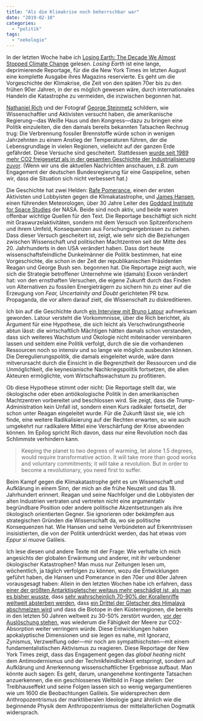 ```yaml
---
title: "Als die Klimakrise noch beherrschbar war"
date: "2019-02-10"
categories: 
  - "politik"
tags: 
  - "oekologie"
---
```


In der letzten Woche habe ich [Losing Earth: The Decade We Almost Stopped Climate Change](https://www.nytimes.com/interactive/2018/08/01/magazine/climate-change-losing-earth.html "Losing Earth: The Decade We Almost Stopped Climate Change - The New York Times") gelesen. _Losing Earth_ ist eine lange, deprimierende Reportage, für die die New York Times im letzten August eine komplette Ausgabe ihres Magazins reservierte. Es geht um die Vorgeschichte der Klimakrise, die Zeit von den späten 70er bis zu den frühen 90er Jahren, in der es möglich gewesen wäre, durch internationales Handeln die Katastrophe zu vermeiden, die inzwischen begonnen hat.

[Nathaniel Rich](https://nathanielrich.com/ "Nathaniel Rich") und der Fotograf [George Steinmetz](https://georgesteinmetz.com/ "georgesteinmetz.com/") schildern, wie Wissenschaftler und Aktivisten versucht haben, die amerikanische Regierung—das Weiße Haus und den Kongress—dazu zu bringen eine Politik einzuleiten, die den damals bereits bekannten Tatsachen Rechnug trug: Die Verbrennung fossiler Brennstoffe würde schon in wenigen Jahrzehnten zu einem Anstieg der Temperaturen führen, der die Lebensgrundlage in vielen Regionen, vielleicht auf der ganzen Erde gefährdet. Diese Versuche sind gescheitert. Stattdessen [wurde seit 1989 mehr CO2 freigesetzt als in der gesamten Geschichte der Industrialisierung zuvor](https://www.nytimes.com/interactive/2018/08/01/magazine/climate-change-losing-earth.html#epilogue "Epilogue"). (Wenn wir uns die aktuellen Nachrichten anschauen, z.B. zum Engagement der deutschen Bundesregierung für eine Gaspipeline, sehen wir, dass die Situation sich nicht verbessert hat.)

Die Geschichte hat zwei Helden: [Rafe Pomerance](https://whrc.org/interview-with-rafe-pomerance/ "Interview with Rafe Pomerance: An inside look at the NYT Magazine climate issue – Woods Hole Research Center"), einen der ersten Aktivisten und Lobbyisten gegen die Klimakatastrophe, und [James Hansen](https://de.wikipedia.org/wiki/James_E._Hansen "James E. Hansen – Wikipedia"), einen führenden Meteorologen, über 30 Jahre Leiter des [Goddard Institute for Space Studies](https://en.wikipedia.org/wiki/Goddard_Institute_for_Space_Studies "Goddard Institute for Space Studies - Wikipedia") der NASA. Beide sind noch aktiv, und beide waren offenbar wichtige Quellen für den Text. Die Reportage beschäftigt sich nicht mit Graswurzelaktivitäten, sondern mit dem Versuch von Spitzenforschern und ihrem Umfeld, Konsequenzen aus Forschungsergebnissen zu ziehen. Dass dieser Versuch gescheitert ist, zeigt, wie sehr sich die Beziehungen zwischen Wissenschaft und politischen Machtzentren seit der Mitte des 20. Jahrhunderts in den USA verändert haben. Dass dort heute wissenschaftsfeindliche Dunkelmänner die Politik bestimmen, hat eine Vorgeschichte, die schon in der Zeit der republikanischen Präsidenten Reagan und George Bush sen. begonnen hat. Die Reportage zeigt auch, wie sich die Strategie betroffener Unternehme wie (damals) Exxon verändert hat: von den ernsthaften Versuchen, die eigene Zukunft durch das Finden von Alternativen zu fossilen Energieträgern zu sichern hin zu einer auf die Erzeugung von _Fear, Uncertainity and Doubt_ gerichteten PR bzw. Propaganda, die vor allem darauf zielt, die Wissenschaft zu diskreditieren.

Ich bin auf die Geschichte durch [ein Interview mit Bruno Latour](https://news.artnet.com/art-world/bruno-latour-down-to-earth-1450681 "Bruno Latour, the Philosopher of Science Who Changed Art Theory, Explains His New Book on Climate Change | artnet News") aufmerksam geworden. Latour versteht die Vorkommnisse, über die Rich berichtet, als Argument für eine Hypothese, die sich leicht als Verschwörungstheorie abtun lässt: die wirtschaftlich Mächtigen hätten damals schon verstanden, dass sich weiteres Wachstum und Ökologie nicht miteinander vereinbaren lassen und seitdem eine Politik verfolgt, durch die sie die vorhandenen Ressourcen noch so intensiv und so lange wie möglich ausbeuten können. Die Deregulierungspolitik, die damals eingeleitet wurde, wäre dann mitverursacht durch die Einsicht in die Begrenztheit der Ressourcen und die Unmöglichkeit, die keynesianische Nachkriegspolitik fortsetzen, die allen Akteuren ermöglichte, vom Wirtschaftswachstum zu profitieren.

Ob diese Hypothese stimmt oder nicht: Die Reportage stellt dar, wie ökologische oder eben antiökologische Politik in den amerikanischen Machtzentren vorbereitet und beschlossen wird. Sie zeigt, dass die Trump-Administration kein Unfall ist, sondern einen Kurs radikaler fortsetzt, der schon unter Reagan eingeleitet wurde. Für die Zukunft lässt sie, wie ich finde, eine weitere Radikalisierung auf der Rechten erwarten, so wie auch umgekehrt nur radikalere Mittel eine Verschärfung der Krise abwenden können. Im Epilog spricht Rich davon, dass nur eine Revolution noch das Schlimmste verhindern kann.

> Keeping the planet to two degrees of warming, let alone 1.5 degrees, would require transformative action. It will take more than good works and voluntary commitments; it will take a revolution. But in order to become a revolutionary, you need first to suffer.

Beim Kampf gegen die Klimakatastrophe geht es um Wissenschaft und Aufklärung in einem Sinn, der mich an die frühe Neuzeit und das 18. Jahrhundert erinnert. Reagan und seine Nachfolger und die Lobbyisten der alten Industrien vertraten und vertreten nicht eine argumentativ begründbare Position oder andere politische Akzentsetzungen als ihre ökologisch orientierten Gegner. Sie ignorieren oder bekämpfen aus strategischen Gründen die Wissenschaft da, wo sie politische Konsequenzen hat. Wie Hansen und seine Verbündeten auf Erkenntnissen insisistierten, die von der Politik unterdrückt werden, das hat etwas vom _Eppur si muove_ Galileis.

Ich lese diesen und andere Texte mit der Frage: Wie verhalte ich mich angesichts der globalen Erwärmung und anderer, mit ihr verbundener ökologischer Katastrophen? Man muss nur Zeitungen lesen um, wöchentlich, ja täglich verfolgen zu können, wozu die Entwicklungen geführt haben, die Hansen und Pomerance in den 70er und 80er Jahren vorausgesagt haben: Allein in den letzten Wochen habe ich erfahren, dass [einer der größten Antarktisgletscher weitaus mehr geschädigt ist, als man es bisher wusste](https://www.nytimes.com/2019/02/01/climate/thwaites-glacier-antarctica-cavity.html "Cavity in Antarctica Glacier Is Two-Thirds the Size of Manhattan, Scientists Say - The New York Times"), dass [sehr wahrscheinlich 70-90% der Korallenriffe weltweit absterben werden](https://www.theguardian.com/environment/2018/nov/11/next-generation-may-never-see-coral-reefs "Next generation ‘may never see the glory of coral reefs’ | Environment | The Guardian"), dass [ein Drittel der Gletscher des Himalaya abschmelzen wird](https://www.theguardian.com/environment/2019/feb/04/a-third-of-himalayan-ice-cap-doomed-finds-shocking-report "A third of Himalayan ice cap doomed, finds report | Environment | The Guardian") und dass die Biotope in den Küstenregionen, die bereits in den letzten 50 Jahren weltweit zu 30-50% zerstört wurden, [vor der Auslöschung stehen](https://www.liberation.fr/planete/2019/01/29/la-conservation-des-ecosystemes-marins-est-essentielle-pour-limiter-le-rechauffement-climatique_1704563 "«La conservation des écosystèmes marins est essentielle pour limiter le réchauffement climatique» - Libération"), was wiederum die Fähigkeit der Meere zur CO2-Absorption weiter verringern würde. Diese Entwicklungen haben apokalyptische Dimensionen und sie legen es nahe, mit Ignoranz, Zynismus, Verzweiflung oder—mir noch am sympathischsten—mit einem fundamentalistischen Aktivismus zu reagieren. Diese Reportage der New York Times zeigt, dass das Engagement gegen das _global heating_ nicht dem Antimodernismus und der Technikfeindlichkeit entspringt, sondern auf Aufklärung und Anerkennung wissenschaftlicher Ergebnisse aufbaut. Man könnte auch sagen: Es geht, darum, unangenehme kontingente Tatsachen anzuerkennen, die ein geschlossenes Weltbild in Frage stellen: Der Treibhauseffekt und seine Folgen lassen sich so wenig wegargumentieren wie um 1600 die Beobachtungen Galileis. Sie widersprechen dem Anthropozentrismus der marktliberalen Ideologie ganz ähnlich wie die beginnende Physik dem Anthropozentrismus der mittelalterlichen Dogmatik widersprach.
